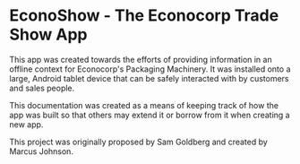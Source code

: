 # EconoShow - The Econocorp Trade Show App #

This app was created towards the efforts of providing information in an offline context for Econocorp's Packaging Machinery. It was installed onto a large, Android tablet device that can be safely interacted with by customers and sales people.

This documentation was created as a means of keeping track of how the app was built so that others may extend it or borrow from it when creating a new app.

This project was originally proposed by Sam Goldberg and created by Marcus Johnson.
